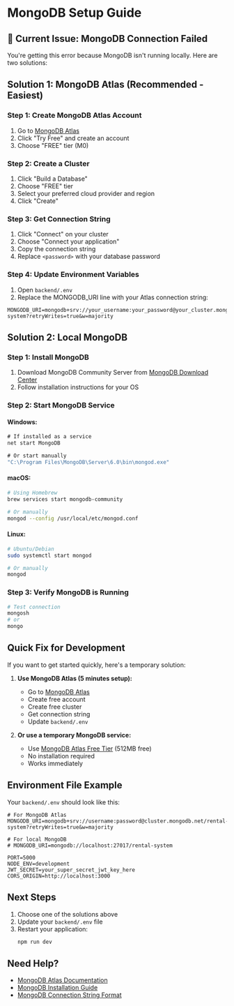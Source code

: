 # MongoDB Setup Guide

## 🚨 Current Issue: MongoDB Connection Failed

You're getting this error because MongoDB isn't running locally. Here are two solutions:

## Solution 1: MongoDB Atlas (Recommended - Easiest)

### Step 1: Create MongoDB Atlas Account
1. Go to [MongoDB Atlas](https://www.mongodb.com/atlas)
2. Click "Try Free" and create an account
3. Choose "FREE" tier (M0)

### Step 2: Create a Cluster
1. Click "Build a Database"
2. Choose "FREE" tier
3. Select your preferred cloud provider and region
4. Click "Create"

### Step 3: Get Connection String
1. Click "Connect" on your cluster
2. Choose "Connect your application"
3. Copy the connection string
4. Replace `<password>` with your database password

### Step 4: Update Environment Variables
1. Open `backend/.env`
2. Replace the MONGODB_URI line with your Atlas connection string:

```env
MONGODB_URI=mongodb+srv://your_username:your_password@your_cluster.mongodb.net/rental-system?retryWrites=true&w=majority
```

## Solution 2: Local MongoDB

### Step 1: Install MongoDB
1. Download MongoDB Community Server from [MongoDB Download Center](https://www.mongodb.com/try/download/community)
2. Follow installation instructions for your OS

### Step 2: Start MongoDB Service

#### Windows:
```cmd
# If installed as a service
net start MongoDB

# Or start manually
"C:\Program Files\MongoDB\Server\6.0\bin\mongod.exe"
```

#### macOS:
```bash
# Using Homebrew
brew services start mongodb-community

# Or manually
mongod --config /usr/local/etc/mongod.conf
```

#### Linux:
```bash
# Ubuntu/Debian
sudo systemctl start mongod

# Or manually
mongod
```

### Step 3: Verify MongoDB is Running
```bash
# Test connection
mongosh
# or
mongo
```

## Quick Fix for Development

If you want to get started quickly, here's a temporary solution:

1. **Use MongoDB Atlas (5 minutes setup):**
   - Go to [MongoDB Atlas](https://www.mongodb.com/atlas)
   - Create free account
   - Create free cluster
   - Get connection string
   - Update `backend/.env`

2. **Or use a temporary MongoDB service:**
   - Use [MongoDB Atlas Free Tier](https://www.mongodb.com/atlas/database) (512MB free)
   - No installation required
   - Works immediately

## Environment File Example

Your `backend/.env` should look like this:

```env
# For MongoDB Atlas
MONGODB_URI=mongodb+srv://username:password@cluster.mongodb.net/rental-system?retryWrites=true&w=majority

# For local MongoDB
# MONGODB_URI=mongodb://localhost:27017/rental-system

PORT=5000
NODE_ENV=development
JWT_SECRET=your_super_secret_jwt_key_here
CORS_ORIGIN=http://localhost:3000
```

## Next Steps

1. Choose one of the solutions above
2. Update your `backend/.env` file
3. Restart your application:
   ```bash
   npm run dev
   ```

## Need Help?

- [MongoDB Atlas Documentation](https://docs.atlas.mongodb.com/)
- [MongoDB Installation Guide](https://docs.mongodb.com/manual/installation/)
- [MongoDB Connection String Format](https://docs.mongodb.com/manual/reference/connection-string/)


